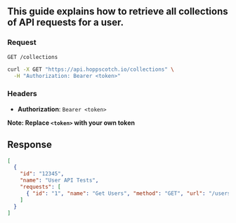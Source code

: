 ## This guide explains how to retrieve all collections of API requests for a user.

### Request
`GET /collections`

```bash
curl -X GET "https://api.hoppscotch.io/collections" \
  -H "Authorization: Bearer <token>"
```
### Headers
- **Authorization**: `Bearer <token>`

**Note: Replace `<token>` with your own token**

## Response
```json
[
  {
    "id": "12345",
    "name": "User API Tests",
    "requests": [
      { "id": "1", "name": "Get Users", "method": "GET", "url": "/users" }
    ]
  }
]